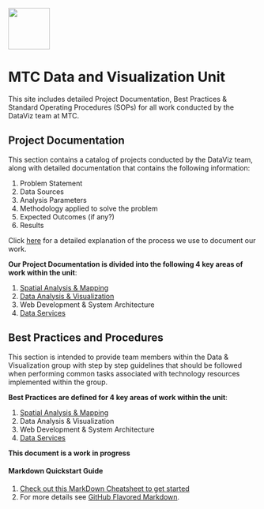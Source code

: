 
<a href="url"><img src="http://gis.mtc.ca.gov/mtcimages/mtcgisLogo.png" align="top" height="84" width="84" ></a>  

# MTC Data and Visualization Unit
This site includes detailed Project Documentation, Best Practices & Standard Operating Procedures (SOPs) for all work conducted by the DataViz team at MTC.

## Project Documentation
This section contains a catalog of projects conducted by the DataViz team, along with detailed documentation that contains the following information:

1. Problem Statement
2. Data Sources
3. Analysis Parameters
4. Methodology applied to solve the problem
5. Expected Outcomes (if any?)
6. Results

Click [here](https://github.com/BayAreaMetro/dv-project-templates#documentation) for a detailed explanation of the process we use to document our work.

**Our Project Documentation is divided into the following 4 key areas of work within the unit**:
1. [Spatial Analysis & Mapping](https://bayareametro.github.io/Spatial-Analysis-Mapping-Projects/Project-Documentation/)
2. [Data Analysis & Visualization](https://bayareametro.github.io/Data-And-Visualization-Projects/)
3. Web Development & System Architecture
4. [Data Services](https://bayareametro.github.io/DataServices/Project-Documentation/README.md)

## Best Practices and Procedures
This section is intended to provide team members within the Data & Visualization group with step by step guidelines that should be followed when performing common tasks associated with technology resources implemented within the group.   

**Best Practices are defined for 4 key areas of work within the unit**:  
1. [Spatial Analysis & Mapping](https://bayareametro.github.io/Spatial-Analysis-Mapping-Projects//Best-Practices-Procedures/)
2. Data Analysis & Visualization
3. Web Development & System Architecture
4. [Data Services](https://bayareametro.github.io/DataServices/)

**This document is a work in progress**

#### Markdown Quickstart Guide
1. [Check out this MarkDown Cheatsheet to get started](https://github.com/adam-p/markdown-here/wiki/Markdown-Cheatsheet)  
2. For more details see [GitHub Flavored Markdown](https://guides.github.com/features/mastering-markdown/).
